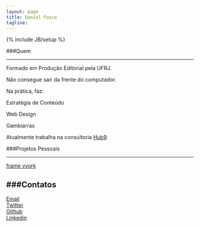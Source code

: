 ```yaml
---
layout: page
title: Daniel Fosco
tagline: 
---
```

{% include JB/setup %}

###Quem

---

Formado em Produção Editorial pela UFRJ.

Não consegue sair da frente do computador. 

Na prática, faz:

<p class="callout callout-top">Estratégia de Conteúdo</p>
<p class="callout">Web Design</p>
<p class="callout line callout-bottom">Gambiarras</p>

Atualmente trabalha na consultoria <a href="https://www.facebook.com/hub9.co" target="_blank">Hub9</a>.

###Projetos Pessoais

---

<div class="button-desktop"><a class="btnn-2c btnn-2 btnn spaace" href="http://framevvork.com" target="_blank">frame vvork</a></div>


###Contatos
---
<div class="icon"><a href="mailto:danielfosco@gmail.com" target="_blank"><span class="screen-reader-text">Email</span><i class="fa fa-envelope-o fa-2x"> </i></a></div>
<div class="icon"><a href="https://www.twitter.com/notdanielfosco" target="_blank"><span class="screen-reader-text">Twitter</span><i class="fa fa-twitter fa-2x"> </i></a></div>
<div class="icon"><a href="https://www.github.com/dfosco" target="_blank"><span class="screen-reader-text">Github</span><i class="fa fa-github-alt fa-2x"> </i></a></div>
<div class="icon"><a href="https://br.linkedin.com/in/danielfosco/en" target="_blank"><span class="screen-reader-text">Linkedin</span><i class="fa fa-linkedin fa-2x"> </i></a></div>





